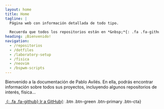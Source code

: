 ```yaml
---
layout: home
title: Home
tagline: |
  Página web con información detallada de todo tipo.
  
  Recuerda que todos los repositorios están en *&nbsp;*{: .fa .fa-github} Github
heading: ¡Bienvenido!
navigation:
  - /repositorios
  - /dotfiles
  - /laboratory-setup
  - /fisica
  - /neovim
  - /bspwm-scripts
---
```


Bienvenido a la documentación de Pablo Avilés. En ella, podrás encontrar información sobre todos sus proyectos, incluyendo algunos repositorios de interés, física...

<div class="cta-container">

[*&nbsp;*{: .fa .fa-github} Ir a GitHub][GHPAGES]{: .btn .btn-green .btn-primary .btn-cta}

</div>

[GHPAGES]: https://github.com/pabloavi
